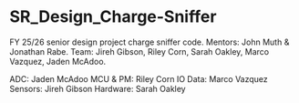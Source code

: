 # SR_Design_Charge-Sniffer
FY 25/26 senior design project charge sniffer code. Mentors: John Muth &amp; Jonathan Rabe. Team: Jireh Gibson, Riley Corn, Sarah Oakley, Marco Vazquez, Jaden McAdoo. 

ADC: Jaden McAdoo
MCU & PM: Riley Corn
IO Data: Marco Vazquez
Sensors: Jireh Gibson
Hardware: Sarah Oakley